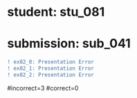 # student: stu_081
# submission: sub_041

```diff
! ex02_0: Presentation Error
! ex02_1: Presentation Error
! ex02_2: Presentation Error
```
#incorrect=3
#correct=0
